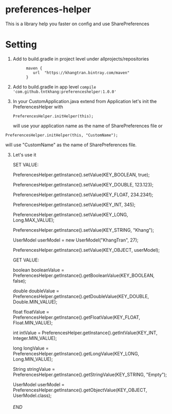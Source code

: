 # preferences-helper
This is a library help you faster on config and use SharePreferences

# Setting

1. Add to build.gradle in project level under allprojects/repositories
```
         maven {
            url  "https://khangtran.bintray.com/maven"
         }
```

2. Add to build.gradle in app level
```compile 'com.github.tntkhang:preferenceshelper:1.0.0'```


3. In your CustomApplication.java extend from Application let's init the PreferencesHelper
   with
   
   ```PreferencesHelper.initHelper(this);```
   
   will use your application name as the name of SharePreferences file
   or
   
  ```PreferencesHelper.initHelper(this, "CustomName");```
   
   will use "CustomName" as the name of SharePreferences file.
   
3. Let's use it

   SET VALUE:
   
   PreferencesHelper.getInstance().setValue(KEY_BOOLEAN, true);
   
   PreferencesHelper.getInstance().setValue(KEY_DOUBLE, 123.123);
   
   PreferencesHelper.getInstance().setValue(KEY_FLOAT, 234.234f);
   
   PreferencesHelper.getInstance().setValue(KEY_INT, 345);
   
   PreferencesHelper.getInstance().setValue(KEY_LONG, Long.MAX_VALUE);
   
   PreferencesHelper.getInstance().setValue(KEY_STRING, "Khang");

   UserModel userModel = new UserModel("KhangTran", 27);
   
   PreferencesHelper.getInstance().setValue(KEY_OBJECT, userModel);
   
   
   GET VALUE:
   
   boolean booleanValue = PreferencesHelper.getInstance().getBooleanValue(KEY_BOOLEAN, false);
   
   double doubleValue = PreferencesHelper.getInstance().getDoubleValue(KEY_DOUBLE, Double.MIN_VALUE);
   
   float floatValue = PreferencesHelper.getInstance().getFloatValue(KEY_FLOAT, Float.MIN_VALUE);
   
   int intValue = PreferencesHelper.getInstance().getIntValue(KEY_INT, Integer.MIN_VALUE);
   
   long longValue = PreferencesHelper.getInstance().getLongValue(KEY_LONG, Long.MIN_VALUE);
   
   String stringValue = PreferencesHelper.getInstance().getStringValue(KEY_STRING, "Empty");
   
   UserModel userModel = PreferencesHelper.getInstance().getObjectValue(KEY_OBJECT, UserModel.class);
   
   ###### END ##############
